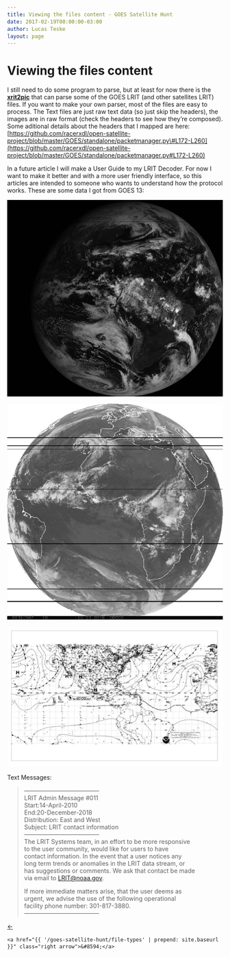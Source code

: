 ```yaml
---
title: Viewing the files content - GOES Satellite Hunt
date: 2017-02-19T00:00:00-03:00
author: Lucas Teske
layout: page
---
```


# Viewing the files content

I still need to do some program to parse, but at least for now there is the [**xrit2pic**](http://www.alblas.demon.nl/wsat/software/soft_msg.html) that can parse some of the GOES LRIT \(and other satellites LRIT\) files. If you want to make your own parser, most of the files are easy to process. The Text files are just raw text data \(so just skip the headers\), the images are in raw format \(check the headers to see how they’re composed\). Some aditional details about the headers that I mapped are here: [https://github.com/racerxdl/open-satellite-project/blob/master/GOES/standalone/packetmanager.py\#L172-L260](https://github.com/racerxdl/open-satellite-project/blob/master/GOES/standalone/packetmanager.py#L172-L260)

In a future article I will make a User Guide to my LRIT Decoder. For now I want to make it better and with a more user friendly interface, so this articles are intended to someone who wants to understand how the protocol works. These are some data I got from GOES 13:

![](/assets/goes-satellite-hunt/g13fd.png)

![](/assets/goes-satellite-hunt/meteosatfd.png)

![](/assets/goes-satellite-hunt/wefax.png)

Text Messages:

> ————————————–  
> LRIT Admin Message \#011  
> Start:14-April-2010  
> End:20-December-2018  
> Distribution: East and West  
> Subject: LRIT contact information  
> ————————————–  
> The LRIT Systems team, in an effort to be more responsive  
> to the user community, would like for users to have  
> contact information. In the event that a user notices any  
> long term trends or anomalies in the LRIT data stream, or  
> has suggestions or comments. We ask that contact be made  
> via email to LRIT@noaa.gov.
>
> If more immediate matters arise, that the user deems as  
> urgent, we advise the use of the following operational  
> facility phone number: 301-817-3880.  
> ————————————–



<div class="pagination">
    <a href="{{ 'file-name-from-header' | prepend: site.baseurl }}" class="left arrow">&#8592;</a>

    <a href="{{ '/goes-satellite-hunt/file-types' | prepend: site.baseurl }}" class="right arrow">&#8594;</a>
</div>
